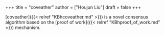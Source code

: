 +++
title = "coveather"
author = ["Houjun Liu"]
draft = false
+++

[coveather]({{< relref "KBhcoveather.md" >}}) is a novel consensus algorithm based on the [proof of work]({{< relref "KBhproof_of_work.md" >}}) mechanism.